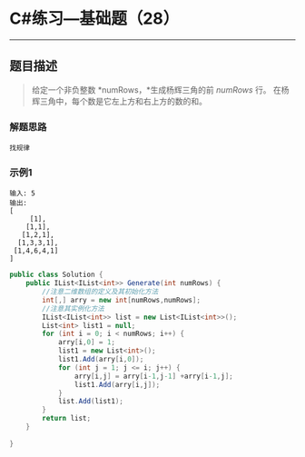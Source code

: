 #  C#练习—基础题（28）

***
##  题目描述
> 给定一个非负整数 *numRows，*生成杨辉三角的前 *numRows* 行。
> 在杨辉三角中，每个数是它左上方和右上方的数的和。

### 解题思路
```
找规律
```
### 示例1
```
输入: 5
输出:
[
     [1],
    [1,1],
   [1,2,1],
  [1,3,3,1],
 [1,4,6,4,1]
]
```
```C#
public class Solution {
    public IList<IList<int>> Generate(int numRows) {
        //注意二维数组的定义及其初始化方法
        int[,] arry = new int[numRows,numRows];
        //注意其实例化方法
        IList<IList<int>> list = new List<IList<int>>();
	    List<int> list1 = null;
        for (int i = 0; i < numRows; i++) {
	        arry[i,0] = 1;
            list1 = new List<int>();
            list1.Add(arry[i,0]);
            for (int j = 1; j <= i; j++) {
                arry[i,j] = arry[i-1,j-1] +arry[i-1,j];
                list1.Add(arry[i,j]);
		    }
            list.Add(list1);
	    }
        return list;
    }
    
}
```

